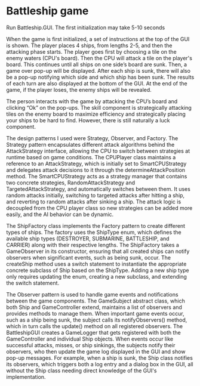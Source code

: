 # Battleship game
Run Battleship.GUI. The first initialization may take 5-10 seconds

When the game is first initialized, a set of instructions at the top of the GUI is shown. The player places 4 ships, from lengths 2-5, and then the attacking phase starts. The player goes first by choosing a tile on the enemy waters (CPU's board). Then the CPU will attack a tile on the player's board. This continues until all ships on one side’s board are sunk. Then, a game over pop-up will be displayed. After each ship is sunk, there will also be a pop-up notifying which side and which ship has been sunk. The results of each turn are also displayed at the bottom of the GUI. At the end of the game, if the player loses, the enemy ships will be revealed. 

The person interacts with the game by attacking the CPU’s board and clicking “Ok” on the pop-ups. The skill component is strategically attacking tiles on the enemy board to maximize efficiency and strategically placing your ships to be hard to find. However, there is still naturally a luck component.

The design patterns I used were Strategy, Observer, and Factory. The Strategy pattern encapsulates different attack algorithms behind the AttackStrategy interface, allowing the CPU to switch between strategies at runtime based on game conditions. The CPUPlayer class maintains a reference to an AttackStrategy, which is initially set to SmartCPUStrategy and delegates attack decisions to it through the determineAttackPosition method. The SmartCPUStrategy acts as a strategy manager that contains two concrete strategies, RandomAttackStrategy and TargetedAttackStrategy, and automatically switches between them. It uses random attacks initially, switching to targeted attacks after hitting a ship, and reverting to random attacks after sinking a ship. The attack logic is decoupled from the CPU player class so new strategies can be added more easily, and the AI behavior can be dynamic.

The ShipFactory class implements the Factory pattern to create different types of ships. The factory uses the ShipType enum, which defines the available ship types (DESTROYER, SUBMARINE, BATTLESHIP, and CARRIER) along with their respective lengths. The ShipFactory takes a GameObserver in its constructor, ensuring that all created ships can notify observers when significant events, such as being sunk, occur. The createShip method uses a switch statement to instantiate the appropriate concrete subclass of Ship based on the ShipType. Adding a new ship type only requires updating the enum, creating a new subclass, and extending the switch statement. 

The Observer pattern is used to handle game events and notifications between the game components. The GameSubject abstract class, which both Ship and GameController extend, maintains a list of observers and provides methods to manage them. When important game events occur, such as a ship being sunk, the subject calls its notifyObservers() method, which in turn calls the update() method on all registered observers. The BattleshipGUI creates a GameLogger that gets registered with both the GameController and individual Ship objects. When events occur like successful attacks, misses, or ship sinkings, the subjects notify their observers, who then update the game log displayed in the GUI and show pop-up messages. For example, when a ship is sunk, the Ship class notifies its observers, which triggers both a log entry and a dialog box in the GUI, all without the Ship class needing direct knowledge of the GUI's implementation. 
